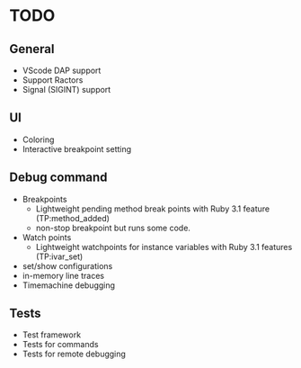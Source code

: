 # TODO

## General

* VScode DAP support
* Support Ractors
* Signal (SIGINT) support

## UI

* Coloring
* Interactive breakpoint setting

## Debug command

* Breakpoints
    * Lightweight pending method break points with Ruby 3.1 feature (TP:method_added)
    * non-stop breakpoint but runs some code.
* Watch points
    * Lightweight watchpoints for instance variables with Ruby 3.1 features (TP:ivar_set)
* set/show configurations
* in-memory line traces
* Timemachine debugging

## Tests

* Test framework
* Tests for commands
* Tests for remote debugging
